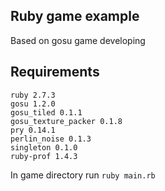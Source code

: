 ## Ruby game example
Based on gosu game developing

## Requirements
```
ruby 2.7.3
gosu 1.2.0
gosu_tiled 0.1.1
gosu_texture_packer 0.1.8
pry 0.14.1
perlin_noise 0.1.3
singleton 0.1.0
ruby-prof 1.4.3
```
In game directory run
`ruby main.rb`
